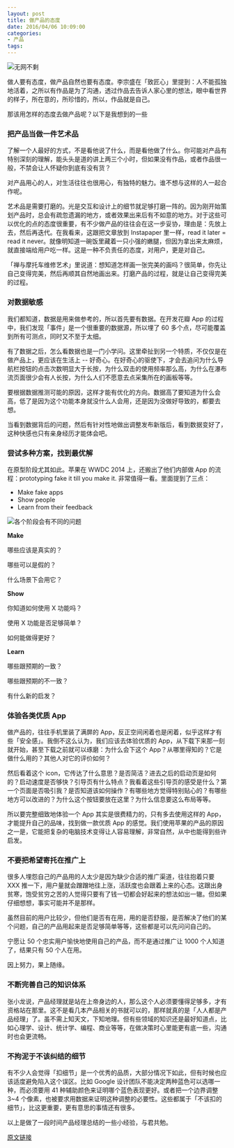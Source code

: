 ```yaml
---
layout: post
title: 做产品的态度
date: 2016/04/06 10:09:00
categories:
- 产品
tags:
---
```


![无网不剩][1]

做人要有态度，做产品自然也要有态度。李宗盛在「致匠心」里提到：人不能孤独地活着，之所以有作品是为了沟通，透过作品去告诉人家心里的想法，眼中看世界的样子，所在意的，所珍惜的，所以，作品就是自己。

那该用怎样的态度去做产品呢？以下是我想到的一些

### 把产品当做一件艺术品

了解一个人最好的方式，不是看他说了什么，而是看他做了什么。你可能对产品有特别深刻的理解，能头头是道的讲上两三个小时，但如果没有作品，或者作品很一般，不禁会让人怀疑你到底有没有货？

对产品用心的人，对生活往往也很用心，有独特的魅力。谁不想与这样的人一起合作呢。

艺术品是需要打磨的。光是交互和设计上的细节就足够打磨一阵的。因为刚开始策划产品时，总会有疏忽遗漏的地方，或者效果出来后有不如意的地方。对于这些可以优化的点的态度很重要，有不少做产品的往往会在这一步妥协，理由是：先放上去，然后再迭代。在我看来，这跟把文章放到 Instapaper 里一样，read it later = read it never。就像明知道一碗饭里藏着一只小强的嫩腿，但因为拿出来太麻烦，就直接端给用户吃一样。这是一种不负责任的态度，对用户，更是对自己。

「禅与摩托车维修艺术」里说道：想知道怎样画一张完美的画吗？很简单，你先让自己变得完美，然后再顺其自然地画出来。打磨产品的过程，就是让自己变得完美的过程。

### 对数据敏感

我们都知道，数据是用来做参考的，所以首先要有数据。在开发花瓣 App 的过程中，我们发现「事件」是一个很重要的数据源，所以埋了 60 多个点，尽可能覆盖到所有可测点，同时又不至于太细。

有了数据之后，怎么看数据也是一门小学问。这里牵扯到另一个特质，不仅仅是在做产品上，更应该在生活上 -- 好奇心。在好奇心的驱使下，才会去追问为什么导航栏按钮的点击次数明显大于长按，为什么双击的使用频率那么高，为什么在瀑布流页面很少会有人长按，为什么人们不愿意去点采集所在的画板等等。

要根据数据推测可能的原因，这样才能有优化的方向。数据高了要知道为什么会高，低了是因为这个功能本身就没什么人会用，还是因为没做好导致的，都要去想。

当看到数据背后的问题，然后有针对性地做出调整发布新版后，看到数据变好了，这种快感也只有亲身经历才能体会吧。

### 尝试多种方案，找到最优解

在原型阶段尤其如此。苹果在 WWDC 2014 上，还搬出了他们内部做 App 的流程：prototyping fake it till you make it. 非常值得一看。里面提到了三点：

- Make fake apps
- Show people
- Learn from their feedback

![各个阶段会有不同的问题][2]

**Make**

哪些应该是真实的？

哪些可以是假的？

什么场景下会用它？

**Show**

你知道如何使用 X 功能吗？

使用 X 功能是否足够简单？

如何能做得更好？

**Learn**

哪些跟预期的一致？

哪些跟预期的不一致？

有什么新的启发？

### 体验各类优质 App

做产品的，往往手机里装了满屏的 App，反正空间闲着也是闲着，似乎这样才有些「安全感」。我倒不这么认为，我们应该去体验优质的 App，从下载下来那一刻就开始，甚至下载之前就可以琢磨：为什么会下这个 App？从哪里得知的？它是做什么用的？其他人对它的评价如何？

然后看着这个 icon，它传达了什么意思？是否简洁？进去之后的启动页是如何的？启动速度是否够快？引导页有什么特点？我看着这些引导页的感受是什么？第一个页面是否吸引我？是否知道该如何操作？有哪些地方觉得特别贴心的？有哪些地方可以改进的？为什么这个按钮要放在这里？为什么信息要这么布局等等。

所以要完整细致地体验一个 App 其实是很费精力的，只有多去使用这样的 App，才能提升自己的品味，找到做一款优质 App 的感觉。我们使用苹果的产品的原因之一是，它能把复杂的电脑技术变得让人容易理解，非常自然，从中也能得到些许启发。

### 不要把希望寄托在推广上

很多人埋怨自己的产品用的人太少是因为缺少合适的推广渠道，往往抱着只要 XXX 推一下，用户量就会蹭蹭地往上涨，活跃度也会跟着上来的心态。这跟出身贫寒，饱受贫穷之苦的人觉得只要有了钱一切都会好起来的想法如出一辙。但如果仔细想想，事实可能并不是那样。

虽然目前的用户比较少，但他们是否有在用，用的是否舒服，是否解决了他们的某个问题，自己的产品用起来是否足够简单等等，这些都是可以先问问自己的。

宁愿让 50 个忠实用户愉快地使用自己的产品，而不是通过推广让 1000 个人知道了，结果只有 50 个人在用。

因上努力，果上随缘。

### 不断完善自己的知识体系

张小龙说，产品经理就是站在上帝身边的人，那么这个人必须要懂得足够多，才有资格站在那里。这不是看几本产品相关的书就可以的，那样就真的是「人人都是产品经理」了。虽不需上知天文，下知地理。但有些领域的知识还是最好知道点，比如心理学、设计、统计学、编程、商业等等，在做决策时心里能更有底一些，沟通时也会更流畅。

### 不拘泥于不该纠结的细节

有不少人会觉得「扣细节」是一个优秀的品质，大部分情况下如此，但有时候也应该适度避免陷入这个误区。比如 Google 设计团队不能决定两种蓝色可以选哪一种，而必须要用 41 种辅助颜色来证明哪个蓝色表现更好。或者把一个边界调整 3~4 个像素，也被要求用数据来证明这种调整的必要性。这些都属于「不该扣的细节」，比这更重要，更有意思的事情还有很多。

以上是做了一段时间产品经理总结的一些小经验，与君共勉。

[原文链接][3]

[1]: http://www.uml.org.cn/DevProcess/images/201409251001.jpg

[2]: https://pics.naaln.com/blog/2022-02-14-af4a67.png-basicBlog

[3]: http://www.cocoachina.com/programmer/20140921/9702.html
